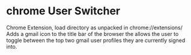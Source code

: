 # chrome User Switcher
Chrome Extension, load directory as unpacked in chrome://extensions/</br>
Adds a gmail icon to the title bar of the browser the allows the user to toggle between the top two gmail user profiles they are currently signed into.
